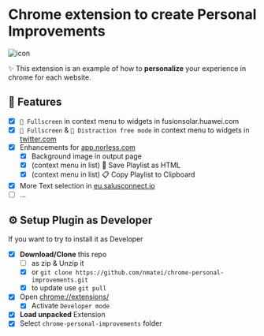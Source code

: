 # Chrome extension to create Personal Improvements

![icon](views/icons/icon-48.png)

✨ This extension is an example of how to **personalize** your experience 
in chrome for each website.

## 💠 Features

- [x] `🔲 Fullscreen` in context menu to widgets in fusionsolar.huawei.com
- [x] `🔲 Fullscreen` & `🔲 Distraction free mode` in context menu to widgets in [twitter.com](https://twitter.com/home)
- [x] Enhancements for [app.norless.com](http://app.norless.com/)
  - [x] Background image in output page
  - [x] (context menu in list) 📩 Save Playlist as HTML
  - [x] (context menu in list) 📋 Copy Playlist to Clipboard
- [x] More Text selection in [eu.salusconnect.io](https://eu.salusconnect.io)
- [ ] ...

## ⚙ Setup Plugin as Developer

If you want to try to install it as Developer

- [x] **Download/Clone** this repo
    - [ ] as zip & Unzip it
    - [x] or `git clone https://github.com/nmatei/chrome-personal-improvements.git`
    - [x] to update use `git pull`
- [x] Open [chrome://extensions/](chrome://extensions/)
    - [x] Activate `Developer mode`
- [x] **Load unpacked** Extension
- [x] Select `chrome-personal-improvements` folder